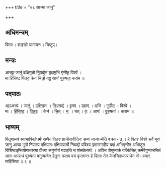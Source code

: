+++
title = "०६ आच्या जानु"

+++
## अधिमन्त्रम्
पितरः। शङ्खो यामायनः। त्रिष्टुप्।

## मन्त्रः
आच्या॒ जानु॑ दक्षिण॒तो नि॒षद्ये॒मं य॒ज्ञम॒भि गृ॑णीत॒ विश्वे॑ ।  
मा हिं॑सिष्ट पितरः॒ केन॑ चिन्नो॒ यद्व॒ आगः॑ पुरु॒षता॒ करा॑म ॥

## पदपाठः
आ॒ऽअच्य॑ । जानु॑ । द॒क्षि॒ण॒तः । नि॒ऽसद्य॑ । इ॒मम् । य॒ज्ञम् । अ॒भि । गृ॒णी॒त॒ । विश्वे॑ ।  
मा । हिं॒सि॒ष्ट॒ । पि॒त॒रः॒ । केन॑ । चि॒त् । नः॒ । यत् । वः॒ । आगः॑ । पु॒रु॒षता॑ । करा॑म ॥

## भाष्यम्
पितृणामयं स्वाभाविकोधर्मः अथैनं पितरः प्राचीनावीतिनः सव्यं जान्वाच्येति वचना- त् । हे पितरः विश्वे सर्वे यूयं जानु आच्य भूमौ निपात्य दक्षिणतः दक्षिणपार्श्वे निषद्यो पविश्य इममस्मदीयं यज्ञं अभिगृणीत अभिष्टुत विशिष्टतृप्तियोगात्परया प्रीत्या सगुणोयं यज्ञइति च शंसतेत्यर्थः । अपिच वोयुष्माकं यत्किंचित् कर्मवैगुण्यजनितं आगः अपराधं पुरुषता मनुष्यत्वेन हेतुना कराम वयं कृतवन्तः हे पितरः तेन केनचिदप्यपराधेन नो- स्मान् माहिंसिष्ट ॥ ६ ॥